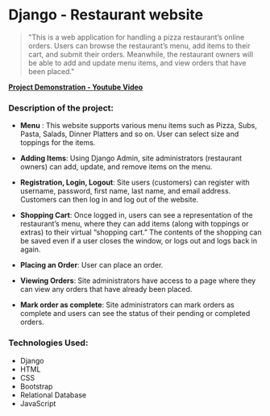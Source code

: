 # Django - Restaurant website

> "This is a web application for handling a pizza restaurant’s online orders. Users can browse the restaurant’s menu, add items to their cart, and submit their orders. Meanwhile, the restaurant owners will be able to add and update menu items, and view orders that have been placed."

__[Project Demonstration - Youtube Video](https://youtu.be/wRSM8sfdmXA)__

### Description of the project:

* __Menu__ : This website supports various menu items such as Pizza, Subs, Pasta, Salads, Dinner Platters and so on. User can select size and toppings for the items.

* __Adding Items__: Using Django Admin, site administrators (restaurant owners) can add, update, and remove items on the menu.

* __Registration, Login, Logout__: Site users (customers) can register with username, password, first name, last name, and email address. Customers can then log in and log out of the website.

* __Shopping Cart__: Once logged in, users can see a representation of the restaurant’s menu, where they can add items (along with toppings or extras) to their virtual “shopping cart.” The contents of the shopping can be saved even if a user closes the window, or logs out and logs back in again.

* __Placing an Order__: User can place an order.

* __Viewing Orders__: Site administrators have access to a page where they can view any orders that have already been placed.

* __Mark order as complete__: Site administrators can mark orders as complete and users can see the status of their pending or completed orders.

### Technologies Used:

* Django
* HTML
* CSS
* Bootstrap
* Relational Database
* JavaScript

